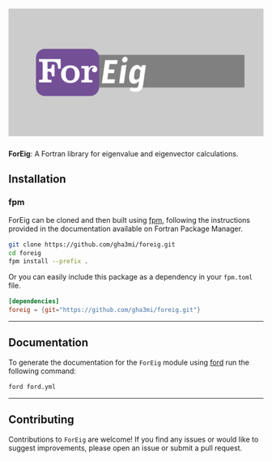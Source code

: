 ![ForEig](media/logo.png)
============

**ForEig**: A Fortran library for eigenvalue and eigenvector calculations.


## Installation

### fpm
ForEig can be cloned and then built using [fpm](https://github.com/fortran-lang/fpm), following the instructions provided in the documentation available on Fortran Package Manager.

```bash
git clone https://github.com/gha3mi/foreig.git
cd foreig
fpm install --prefix .
```

Or you can easily include this package as a dependency in your `fpm.toml` file.

```toml
[dependencies]
foreig = {git="https://github.com/gha3mi/foreig.git"}
```
-----

## Documentation
To generate the documentation for the `ForEig` module using [ford](https://github.com/Fortran-FOSS-Programmers/ford) run the following command:
```bash
ford ford.yml
```
-----

## Contributing
Contributions to `ForEig` are welcome! If you find any issues or would like to suggest improvements, please open an issue or submit a pull request.